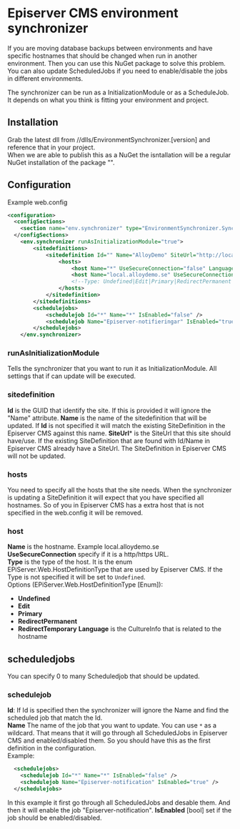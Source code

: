 # Episerver CMS environment synchronizer
If you are moving database backups between environments and have specific hostnames that should be changed when run in another environment. Then you can use this NuGet package to solve this problem. You can also update ScheduledJobs if you need to enable/disable the jobs in different environments.  
  
The synchronizer can be run as a InitializationModule or as a ScheduleJob. It depends on what you think is fitting your environment and project.

## Installation
Grab the latest dll from //dlls/EnvironmentSynchronizer.[version] and reference that in your project.  
When we are able to publish this as a NuGet the isntallation will be a regular NuGet installation of the package "".

## Configuration
Example web.config
```xml
<configuration>
  <configSections>
    <section name="env.synchronizer" type="EnvironmentSynchronizer.SynchronizerSection" allowLocation="true" allowDefinition="Everywhere" />
  </configSections>
	<env.synchronizer runAsInitializationModule="true">
		<sitedefinitions>
			<sitedefinition Id="" Name="AlloyDemo" SiteUrl="http://localhost:58288/">
				<hosts>
					<host Name="*" UseSecureConnection="false" Language="" />
					<host Name="local.alloydemo.se" UseSecureConnection="false" Language="en" />
					<!--Type: Undefined|Edit|Primary|RedirectPermanent|RedirectTemporary-->
				</hosts>
			</sitedefinition>
		</sitedefinitions>
		<schedulejobs>
			<schedulejob Id="*" Name="*" IsEnabled="false" />
			<schedulejob Name="Episerver-notifieringar" IsEnabled="true" />
		</schedulejobs>
	</env.synchronizer>
```

### runAsInitializationModule
Tells the synchronizer that you want to run it as InitializationModule. All settings that if can update will be executed.

### sitedefinition
**Id** is the GUID that identify the site. If this is provided it will ignore the "Name" attribute.
**Name** is the name of the sitedefinition that will be updated. If **Id** is not specified it will match the existing SiteDefinition in the Episerver CMS against this name.
**SiteUrl*** is the SiteUrl that this site should have/use. If the existing SiteDefinition that are found with Id/Name in Episerver CMS already have a SiteUrl. The SiteDefinition in Episerver CMS will not be updated.

### hosts
You need to specify all the hosts that the site needs. When the synchronizer is updating a SiteDefinition it will expect that you have specified all hostnames. So of you in Episerver CMS has a extra host that is not specified in the web.config it will be removed.

### host
**Name** is the hostname. Example local.alloydemo.se  
**UseSecureConnection** specify if it is a http/https URL.  
**Type** is the type of the host. It is the enum EPiServer.Web.HostDefinitionType that are used by Episerver CMS. If the Type is not specified it will be set to `Undefined`.  
Options (EPiServer.Web.HostDefinitionType [Enum]):  
- **Undefined**
- **Edit**
- **Primary**
- **RedirectPermanent**
- **RedirectTemporary**
**Language** is the CultureInfo that is related to the hostname  

## scheduledjobs
You can specify 0 to many Scheduledjob that should be updated.

### schedulejob
**Id**: If Id is specified then the synchronizer will ignore the Name and find the scheduled job that match the Id.  
**Name** The name of the job that you want to update. You can use `*` as a wildcard. That means that it will go through all ScheduledJobs in Episerver CMS and enabled/disabled them. So you should have this as the first definition in the configuration.  
Example:  
```xml
  <schedulejobs>
    <schedulejob Id="*" Name="*" IsEnabled="false" />
    <schedulejob Name="Episerver-notification" IsEnabled="true" />
  </schedulejobs>
```  
In this example it first go through all ScheduledJobs and desable them. And then it will enable the job "Episerver-notification".
**IsEnabled** [bool] set if the job should be enabled/disabled. 
